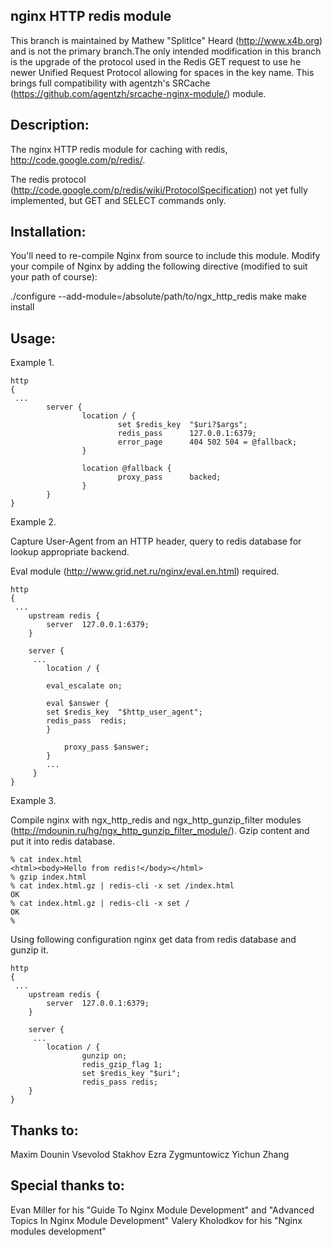 nginx HTTP redis module
--

This branch is maintained by Mathew "SplitIce" Heard (<http://www.x4b.org>) and is not the primary branch.The only intended modification in this branch is the upgrade of the protocol used in the Redis GET request to use he newer Unified Request Protocol allowing for spaces in the key name. This brings full compatibility with agentzh's SRCache (<https://github.com/agentzh/srcache-nginx-module/>) module.

Description:
--

The nginx HTTP redis module for caching with redis,
http://code.google.com/p/redis/.

The redis protocol
(http://code.google.com/p/redis/wiki/ProtocolSpecification)
not yet fully implemented, but GET and SELECT commands only.



Installation:
--

You'll need to re-compile Nginx from source to include this module.
Modify your compile of Nginx by adding the following directive
(modified to suit your path of course):

./configure --add-module=/absolute/path/to/ngx_http_redis
make
make install



Usage:
--

Example 1.

```
http
{
 ...
        server {
                location / {
                        set $redis_key  "$uri?$args";
                        redis_pass      127.0.0.1:6379;
                        error_page      404 502 504 = @fallback;
                }

                location @fallback {
                        proxy_pass      backed;
                }
        }
}
```

Example 2.

Capture User-Agent from an HTTP header, query to redis database
for lookup appropriate backend.

Eval module (http://www.grid.net.ru/nginx/eval.en.html) required.

```
http
{
 ...
    upstream redis {
        server  127.0.0.1:6379;
    }

    server {
     ...
        location / {

	    eval_escalate on;

	    eval $answer {
		set $redis_key	"$http_user_agent";
		redis_pass	redis;
	    }

            proxy_pass $answer;
        }
        ...
     }
}
```

Example 3.

Compile nginx with ngx_http_redis and ngx_http_gunzip_filter modules
(http://mdounin.ru/hg/ngx_http_gunzip_filter_module/).
Gzip content and put it into redis database.
```
% cat index.html
<html><body>Hello from redis!</body></html>
% gzip index.html
% cat index.html.gz | redis-cli -x set /index.html
OK
% cat index.html.gz | redis-cli -x set /
OK
%
```

Using following configuration nginx get data from redis database and
gunzip it.

```
http
{
 ...
    upstream redis {
        server  127.0.0.1:6379;
    }

    server {
     ...
        location / {
                gunzip on;
                redis_gzip_flag 1;
                set $redis_key "$uri";
                redis_pass redis;
    }
}
```


Thanks to:
--

Maxim Dounin
Vsevolod Stakhov
Ezra Zygmuntowicz
Yichun Zhang


Special thanks to:
--
Evan Miller for his "Guide To Nginx Module Development" and "Advanced Topics
In Nginx Module Development"
Valery Kholodkov for his "Nginx modules development"



